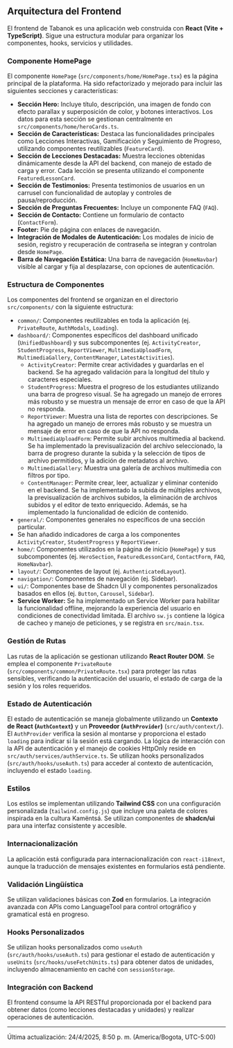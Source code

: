 ## Arquitectura del Frontend

El frontend de Tabanok es una aplicación web construida con **React (Vite + TypeScript)**. Sigue una estructura modular para organizar los componentes, hooks, servicios y utilidades.

### Componente HomePage

El componente `HomePage` (`src/components/home/HomePage.tsx`) es la página principal de la plataforma. Ha sido refactorizado y mejorado para incluir las siguientes secciones y características:

*   **Sección Hero:** Incluye título, descripción, una imagen de fondo con efecto parallax y superposición de color, y botones interactivos. Los datos para esta sección se gestionan centralmente en `src/components/home/heroCards.ts`.
*   **Sección de Características:** Destaca las funcionalidades principales como Lecciones Interactivas, Gamificación y Seguimiento de Progreso, utilizando componentes reutilizables (`FeatureCard`).
*   **Sección de Lecciones Destacadas:** Muestra lecciones obtenidas dinámicamente desde la API del backend, con manejo de estado de carga y error. Cada lección se presenta utilizando el componente `FeaturedLessonCard`.
*   **Sección de Testimonios:** Presenta testimonios de usuarios en un carrusel con funcionalidad de autoplay y controles de pausa/reproducción.
*   **Sección de Preguntas Frecuentes:** Incluye un componente FAQ (`FAQ`).
*   **Sección de Contacto:** Contiene un formulario de contacto (`ContactForm`).
*   **Footer:** Pie de página con enlaces de navegación.
*   **Integración de Modales de Autenticación:** Los modales de inicio de sesión, registro y recuperación de contraseña se integran y controlan desde `HomePage`.
*   **Barra de Navegación Estática:** Una barra de navegación (`HomeNavbar`) visible al cargar y fija al desplazarse, con opciones de autenticación.

### Estructura de Componentes

Los componentes del frontend se organizan en el directorio `src/components/` con la siguiente estructura:

*   `common/`: Componentes reutilizables en toda la aplicación (ej. `PrivateRoute`, `AuthModals`, `Loading`).
*   `dashboard/`: Componentes específicos del dashboard unificado (`UnifiedDashboard`) y sus subcomponentes (ej. `ActivityCreator`, `StudentProgress`, `ReportViewer`, `MultimediaUploadForm`, `MultimediaGallery`, `ContentManager`, `LatestActivities`).
    *   `ActivityCreator`: Permite crear actividades y guardarlas en el backend. Se ha agregado validación para la longitud del título y caracteres especiales.
    *   `StudentProgress`: Muestra el progreso de los estudiantes utilizando una barra de progreso visual. Se ha agregado un manejo de errores más robusto y se muestra un mensaje de error en caso de que la API no responda.
    *   `ReportViewer`: Muestra una lista de reportes con descripciones. Se ha agregado un manejo de errores más robusto y se muestra un mensaje de error en caso de que la API no responda.
    *   `MultimediaUploadForm`: Permite subir archivos multimedia al backend. Se ha implementado la previsualización del archivo seleccionado, la barra de progreso durante la subida y la selección de tipos de archivo permitidos, y la adición de metadatos al archivo.
    *   `MultimediaGallery`: Muestra una galería de archivos multimedia con filtros por tipo.
    *   `ContentManager`: Permite crear, leer, actualizar y eliminar contenido en el backend. Se ha implementado la subida de múltiples archivos, la previsualización de archivos subidos, la eliminación de archivos subidos y el editor de texto enriquecido. Además, se ha implementado la funcionalidad de edición de contenido.
*   `general/`: Componentes generales no específicos de una sección particular.
*   Se han añadido indicadores de carga a los componentes `ActivityCreator`, `StudentProgress` y `ReportViewer`.
*   `home/`: Componentes utilizados en la página de inicio (`HomePage`) y sus subcomponentes (ej. `HeroSection`, `FeaturedLessonCard`, `ContactForm`, `FAQ`, `HomeNavbar`).
*   `layout/`: Componentes de layout (ej. `AuthenticatedLayout`).
*   `navigation/`: Componentes de navegación (ej. Sidebar).
*   `ui/`: Componentes base de Shadcn UI y componentes personalizados basados en ellos (ej. `Button`, `Carousel`, `Sidebar`).
*   **Service Worker:** Se ha implementado un Service Worker para habilitar la funcionalidad offline, mejorando la experiencia del usuario en condiciones de conectividad limitada. El archivo `sw.js` contiene la lógica de cacheo y manejo de peticiones, y se registra en `src/main.tsx`.

### Gestión de Rutas

Las rutas de la aplicación se gestionan utilizando **React Router DOM**. Se emplea el componente `PrivateRoute` (`src/components/common/PrivateRoute.tsx`) para proteger las rutas sensibles, verificando la autenticación del usuario, el estado de carga de la sesión y los roles requeridos.

### Estado de Autenticación

El estado de autenticación se maneja globalmente utilizando un **Contexto de React (`AuthContext`)** y un **Proveedor (`AuthProvider`)** (`src/auth/context/`). El `AuthProvider` verifica la sesión al montarse y proporciona el estado `loading` para indicar si la sesión está cargando. La lógica de interacción con la API de autenticación y el manejo de cookies HttpOnly reside en `src/auth/services/authService.ts`. Se utilizan hooks personalizados (`src/auth/hooks/useAuth.ts`) para acceder al contexto de autenticación, incluyendo el estado `loading`.

### Estilos

Los estilos se implementan utilizando **Tailwind CSS** con una configuración personalizada (`tailwind.config.js`) que incluye una paleta de colores inspirada en la cultura Kamëntsá. Se utilizan componentes de **shadcn/ui** para una interfaz consistente y accesible.

### Internacionalización

La aplicación está configurada para internacionalización con `react-i18next`, aunque la traducción de mensajes existentes en formularios está pendiente.

### Validación Lingüística

Se utilizan validaciones básicas con **Zod** en formularios. La integración avanzada con APIs como LanguageTool para control ortográfico y gramatical está en progreso.

### Hooks Personalizados

Se utilizan hooks personalizados como `useAuth` (`src/auth/hooks/useAuth.ts`) para gestionar el estado de autenticación y `useUnits` (`src/hooks/useFetchUnits.ts`) para obtener datos de unidades, incluyendo almacenamiento en caché con `sessionStorage`.

### Integración con Backend

El frontend consume la API RESTful proporcionada por el backend para obtener datos (como lecciones destacadas y unidades) y realizar operaciones de autenticación.

---

Última actualización: 24/4/2025, 8:50 p. m. (America/Bogota, UTC-5:00)
